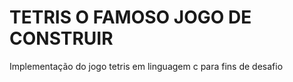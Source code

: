 # TETRIS O FAMOSO JOGO DE CONSTRUIR
Implementação do jogo tetris em linguagem c para fins de desafio
